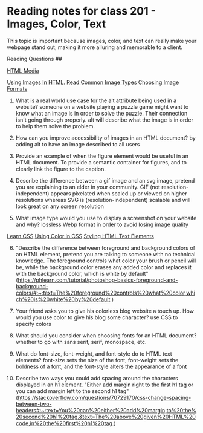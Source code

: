 # Reading notes for class 201 - Images, Color, Text

This topic is important because images, color, and text can really make your webpage stand out, making it more alluring and memorable to a client.

Reading Questions ##

[HTML Media](https://developer.mozilla.org/en-US/docs/Learn/HTML/Multimedia_and_embedding)

[Using Images In HTML.](https://developer.mozilla.org/en-US/docs/Learn/HTML/Multimedia_and_embedding/Images_in_HTML)
[Read Common Image Types](https://developer.mozilla.org/en-US/docs/Web/Media/Formats/Image_types)
[Choosing Image Formats](https://developer.mozilla.org/en-US/docs/Web/Media/Formats/Image_types#choosing_an_image_format)

1. What is a real world use case for the alt attribute being used in a website?
someone on a website playing a puzzle game might want to know what an image is in order to solve the puzzle. Their connection isn't going through properly. alt will describe what the image is in order to help them solve the problem. 

3. How can you improve accessibility of images in an HTML document?
by adding alt to have an image described to all users

5. Provide an example of when the figure element would be useful in an HTML document.
To provide a semantic container for figures, and to clearly link the figure to the caption.

7. Describe the difference between a gif image and an svg image, pretend you are explaining to an elder in your community.
GIF (not resolution-independent) appears pixelated when scaled up or viewed on higher resolutions whereas SVG is (resolution-independent) scalable and will look great on any screen resolution

9. What image type would you use to display a screenshot on your website and why?
lossless Webp format in order to avoid losing image quality

[Learn CSS](https://developer.mozilla.org/en-US/docs/Learn/CSS)
[Using Color in CSS](https://developer.mozilla.org/en-US/docs/Web/CSS/CSS_Colors/Applying_color)
[Styling HTML Text Elements](https://developer.mozilla.org/en-US/docs/Learn/CSS/Styling_text/Fundamentals)

6. "Describe the difference between foreground and background colors of an HTML element, pretend you are talking to someone with no technical knowledge.
The foreground controls what color your brush or pencil will be, while the background color erases any added color and replaces it with the background color, which is white by default" (https://phlearn.com/tutorial/photoshop-basics-foreground-and-background-colors/#:~:text=The%20foreground%20controls%20what%20color,which%20is%20white%20by%20default.)

8. Your friend asks you to give his colorless blog website a touch up. How would you use color to give his blog some character?
use CSS to specify colors

10. What should you consider when choosing fonts for an HTML document?
whether to go with sans serif, serif, monospace, etc.

12. What do font-size, font-weight, and font-style do to HTML text elements?
font-size sets the size of the font, font-weight sets the boldness of a font, and the font-style alters the appearance of a font

14. Describe two ways you could add spacing around the characters displayed in an h1 element.
"Either add margin right to the first h1 tag or you can add margin left to the second h1 tag"
(https://stackoverflow.com/questions/70729170/css-change-spacing-between-two-headers#:~:text=You%20can%20either%20add%20margin,to%20the%20second%20h1%20tag.&text=The%20above%20given%20HTML%20code,in%20the%20first%20h1%20tag.)

